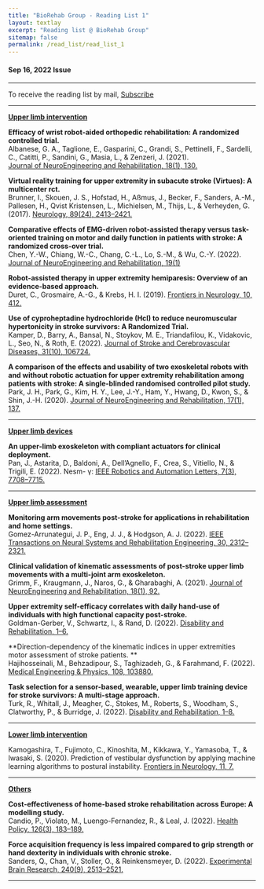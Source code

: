 ```yaml
---
title: "BioRehab Group - Reading List 1"
layout: textlay
excerpt: "Reading list @ BioRehab Group"
sitemap: false
permalink: /read_list/read_list_1
---
```


#### Sep 16, 2022 Issue  

---

To receive the reading list by mail, [Subscribe](https://forms.gle/tnrR7bbEnf3SqjmLA)

---

<b><ins>Upper limb intervention </ins> </b>

**Efficacy of wrist robot-aided orthopedic rehabilitation: A randomized controlled trial.** <br>
Albanese, G. A., Taglione, E., Gasparini, C., Grandi, S., Pettinelli, F., Sardelli, C., Catitti, P., Sandini, G., Masia, L., & Zenzeri, J. (2021). <br> [Journal of NeuroEngineering and Rehabilitation, 18(1), 130.](https://doi.org/10.1186/s12984-021-00925-0")

**Virtual reality training for upper extremity in subacute stroke (Virtues): A multicenter rct.** <br>
Brunner, I., Skouen, J. S., Hofstad, H., Aßmus, J., Becker, F., Sanders, A.-M., Pallesen, H., Qvist Kristensen, L., Michielsen, M., Thijs, L., & Verheyden, G. (2017). [Neurology, 89(24), 2413–2421.](https://doi.org/10.1212/WNL.0000000000004744)

**Comparative effects of EMG-driven robot-assisted therapy versus task-oriented training on motor and daily function in patients with stroke: A randomized cross-over trial.** <br> Chen, Y.-W., Chiang, W.-C., Chang, C.-L., Lo, S.-M., & Wu, C.-Y. (2022). [Journal of NeuroEngineering and Rehabilitation, 19(1)](https://doi.org/10.1186/s12984-021-00961-w)

**Robot-assisted therapy in upper extremity hemiparesis: Overview of an evidence-based approach.** <br> Duret, C., Grosmaire, A.-G., & Krebs, H. I. (2019). [Frontiers in Neurology, 10, 412.](https://doi.org/10.3389/fneur.2019.00412)

**Use of cyproheptadine hydrochloride (Hcl) to reduce neuromuscular hypertonicity in stroke survivors: A Randomized Trial.** <br> Kamper, D., Barry, A., Bansal, N., Stoykov, M. E., Triandafilou, K., Vidakovic, L., Seo, N., & Roth, E. (2022). [Journal of Stroke and Cerebrovascular Diseases, 31(10), 106724.](https://doi.org/10.1016/j.jstrokecerebrovasdis.2022.106724)

**A comparison of the effects and usability of two exoskeletal robots with and without robotic actuation for upper extremity rehabilitation among patients with stroke: A single-blinded randomised controlled pilot study.** <br>
Park, J. H., Park, G., Kim, H. Y., Lee, J.-Y., Ham, Y., Hwang, D., Kwon, S., & Shin, J.-H. (2020). [Journal of NeuroEngineering and Rehabilitation, 17(1), 137.](https://doi.org/10.1186/s12984-020-00763-6.)

---

<b><ins>Upper limb devices</ins></b> 

**An upper-limb exoskeleton with compliant actuators for clinical deployment.** <br>
Pan, J., Astarita, D., Baldoni, A., Dell’Agnello, F., Crea, S., Vitiello, N., & Trigili, E. (2022). Nesm- γ: [IEEE Robotics and Automation Letters, 7(3), 7708–7715.](https://doi.org/10.1109/LRA.2022.3183926)

---

<b><ins>Upper limb assessment </ins></b> 

**Monitoring arm movements post-stroke for applications in rehabilitation and home settings.** <br> 
Gomez-Arrunategui, J. P., Eng, J. J., & Hodgson, A. J. (2022). [IEEE Transactions on Neural Systems and Rehabilitation Engineering, 30, 2312–2321.](https://doi.org/10.1109/TNSRE.2022.3197993) 

**Clinical validation of kinematic assessments of post-stroke upper limb movements with a multi-joint arm exoskeleton.** <br> Grimm, F., Kraugmann, J., Naros, G., & Gharabaghi, A. (2021).  [Journal of NeuroEngineering and Rehabilitation, 18(1), 92.](https://doi.org/10.1186/s12984-021-00875-7)

**Upper extremity self-efficacy correlates with daily hand-use of individuals with high functional capacity post-stroke.** <br> Goldman-Gerber, V., Schwartz, I., & Rand, D. (2022). [Disability and Rehabilitation, 1–6.](https://doi.org/10.1080/09638288.2022.2087764)

**Direction-dependency of the kinematic indices in upper extremities motor assessment of stroke patients. ** <br>
Hajihosseinali, M., Behzadipour, S., Taghizadeh, G., & Farahmand, F. (2022). [Medical Engineering & Physics, 108, 103880.](https://doi.org/10.1016/j.medengphy.2022.103880)

**Task selection for a sensor-based, wearable, upper limb training device for stroke survivors: A multi-stage approach.** <br>
Turk, R., Whitall, J., Meagher, C., Stokes, M., Roberts, S., Woodham, S., Clatworthy, P., & Burridge, J. (2022). [Disability and Rehabilitation, 1–8.](https://doi.org/10.1080/09638288.2022.2065542)

---
 
<b><ins>Lower limb intervention </ins></b>

Kamogashira, T., Fujimoto, C., Kinoshita, M., Kikkawa, Y., Yamasoba, T., & Iwasaki, S. (2020). Prediction of vestibular dysfunction by applying machine learning algorithms to postural instability. [Frontiers in Neurology, 11, 7.](https://doi.org/10.3389/fneur.2020.00007) 

---

<b><ins>Others </ins></b>

**Cost-effectiveness of home-based stroke rehabilitation across Europe: A modelling study.** <br>Candio, P., Violato, M., Luengo-Fernandez, R., & Leal, J. (2022). [Health Policy, 126(3), 183–189.](https://doi.org/10.1016/j.healthpol.2022.01.007) 

**Force acquisition frequency is less impaired compared to grip strength or hand dexterity in individuals with chronic stroke.** <br> Sanders, Q., Chan, V., Stoller, O., & Reinkensmeyer, D. (2022). [Experimental Brain Research, 240(9), 2513–2521.](https://doi.org/10.1007/s00221-022-06432-5)

---

 
